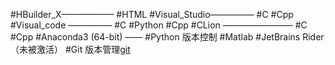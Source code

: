 #HBuilder_X—————— #HTML
#Visual_Studio————— #C #Cpp 
#Visual_code  ————— #C #Python #Cpp 
#CLion  ———————— #C #Cpp 
#Anaconda3 (64-bit) —— #Python 版本控制
#Matlab
#JetBrains Rider （未被激活）
#Git 版本管理[git](git.md)

